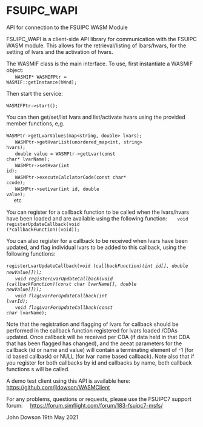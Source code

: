 # FSUIPC_WAPI
API for connection to the FSUIPC WASM Module

FSUIPC_WAPI is a client-side API library for communication with the FSUIPC WASM module.
This allows for the retrieval/listing of lbars/hvars, for the setting of lvars and the activation of hvars.

The WASMIF class is the main interface. To use, first instantiate a WASMIF object:<br>
&nbsp;&nbsp;&nbsp;&nbsp;<code>        WASMIF* WASMIFPtr = WASMIF::getInstance(hWnd);</code><br>

Then start the service:<br>
&nbsp;&nbsp;&nbsp;&nbsp;<code>        WASMIFPtr->start();</code><br>

You can then get/set/list lvars and list/activate hvars using the provided member functions, e,g.<br>
&nbsp;&nbsp;&nbsp;&nbsp;<code>        WASMPtr->getLvarValues(map<string, double> lvars);</code><br>
&nbsp;&nbsp;&nbsp;&nbsp;<code>        WASMPtr->getHvarList(unordered_map<int, string> hvars);</code><br>
&nbsp;&nbsp;&nbsp;&nbsp;<code>        double value = WASMPtr->getLvar(const char* lvarName);</code><br>
&nbsp;&nbsp;&nbsp;&nbsp;<code>        WASMPtr->setHvar(int id);</code><br>
&nbsp;&nbsp;&nbsp;&nbsp;<code>        WASMPtr->executeCalclatorCode(const char* ccode);</code><br>
&nbsp;&nbsp;&nbsp;&nbsp;<code>        WASMPtr->setLvar(int id, double value);</code><br>
&nbsp;&nbsp;&nbsp;&nbsp;              etc<br>

You can register for a callback function to be called when the lvars/hvars have been loaded and are available using the following function:
&nbsp;&nbsp;&nbsp;&nbsp;<code>        void registerUpdateCallback(void (*callbackFunction)(void));</code><br>

You can also register for a callback to be received when lvars have been updated, and flag individual lvars to be added to this callback, using the following functions:<br>
&nbsp;&nbsp;&nbsp;&nbsp;<code>        registerLvarUpdateCallback(void (*callbackFunction)(int id[], double newValue[]));</code><br>
&nbsp;&nbsp;&nbsp;&nbsp;<code>        void registerLvarUpdateCallback(void (*callbackFunction)(const char* lvarName[], double newValue[]));</code><br>
&nbsp;&nbsp;&nbsp;&nbsp;<code>        void flagLvarForUpdateCallback(int lvarId);</code><br>
&nbsp;&nbsp;&nbsp;&nbsp;<code>        void flagLvarForUpdateCallback(const char* lvarName);</code><br>

Note that the registration and flagging of lvars for callback should be performed in the callback function registered for lvars loaded /CDAs updated.
Once callback will be received per CDA (if data held in that CDA that has been flagged has changed), and the aeeat parameters for the callback (id or name and value) will contain a terminating element of -1 (for id based callbask) or NULL (for lvar name based callback).
Note also that if you register for both callbacks by id and callbacks by name, both callback functions s will be called.
  
A demo test client using this API is available here: https://github.com/jldowson/WASMClient

For any problems, questions or requests, please use the FSUIPC7 support forum:
&nbsp;&nbsp;&nbsp;&nbsp;https://forum.simflight.com/forum/183-fsuipc7-msfs/
 
John Dowson
19th May 2021
